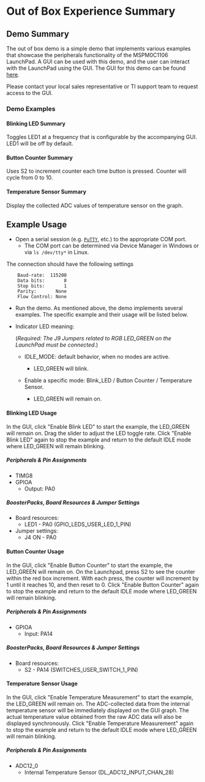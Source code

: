 # Out of Box Experience Summary

## Demo Summary

The out of box demo is a simple demo that implements various examples that showcase the peripherals functionality of the MSPM0C1106 LaunchPad. A GUI can be used with this demo, and the user can interact with the LaunchPad using the GUI. The GUI for this demo can be found [here](https://dev.ti.com/gallery/view/7482400/LP_MSPM0C1106_OOBE/ver/1.0.0/).

Please contact your local sales representative or TI support team to request access to the GUI.

### Demo Examples

#### Blinking LED Summary

Toggles LED1 at a frequency that is configurable by the accompanying GUI. LED1 will be off by default.

#### Button Counter Summary

Uses S2 to increment counter each time button is pressed. Counter will cycle from 0 to 10.

#### Temperature Sensor Summary

Display the collected ADC values of temperature sensor on the graph.

## Example Usage

* Open a serial session (e.g. [`PuTTY`](http://www.putty.org/ "PuTTY's
  Homepage"), etc.) to the appropriate COM port.
    * The COM port can be determined via Device Manager in Windows or via `ls /dev/tty*` in Linux.

The connection should have the following settings

```
    Baud-rate:  115200
    Data bits:       8
    Stop bits:       1
    Parity:       None
    Flow Control: None
```

* Run the demo. As mentioned above, the demo implements several examples.
  The specific example and their usage will be listed below.

* Indicator LED meaning:

  (*Required: The J9 Jumpers related to RGB LED_GREEN on the LaunchPad must be connected.*)

  - IDLE_MODE: default behavior, when no modes are active.
    - LED_GREEN will blink.

  - Enable a specific mode: Blink_LED / Button Counter / Temperature Sensor.
    - LED_GREEN will remain on.

#### Blinking LED Usage

In the GUI, click "Enable Blink LED" to start the example, the LED_GREEN will remain on. Drag the slider to adjust the LED toggle rate. Click "Enable Blink LED" again to stop the example and return to the default IDLE mode where LED_GREEN will remain blinking.

##### Peripherals & Pin Assignments

- TIMG8
- GPIOA
  + Output: PA0

##### BoosterPacks, Board Resources & Jumper Settings

- Board resources:
  + LED1 - PA0 (GPIO_LEDS_USER_LED_1_PIN)
- Jumper settings:
  + J4 ON - PA0

#### Button Counter Usage

In the GUI, click "Enable Button Counter" to start the example, the LED_GREEN will remain on. On the Launchpad, press S2 to see the counter within the red box increment. With each press, the counter will increment by 1 until it reaches 10, and then reset to 0. Click "Enable Button Counter" again to stop the example and return to the default IDLE mode where LED_GREEN will remain blinking.

##### Peripherals & Pin Assignments

- GPIOA
  - Input: PA14

##### BoosterPacks, Board Resources & Jumper Settings

- Board resources:
  - S2 - PA14 (SWITCHES_USER_SWITCH_1_PIN)

#### Temperature Sensor Usage

In the GUI, click "Enable Temperature Measurement" to start the example, the LED_GREEN will remain on. The ADC-collected data from the internal temperature sensor will be immediately displayed on the GUI graph. The actual temperature value obtained from the raw ADC data will also be displayed synchronously. Click "Enable Temperature Measurement" again to stop the example and return to the default IDLE mode where LED_GREEN will remain blinking.

##### Peripherals & Pin Assignments

- ADC12_0
  - Internal Temperature Sensor (DL_ADC12_INPUT_CHAN_28)

